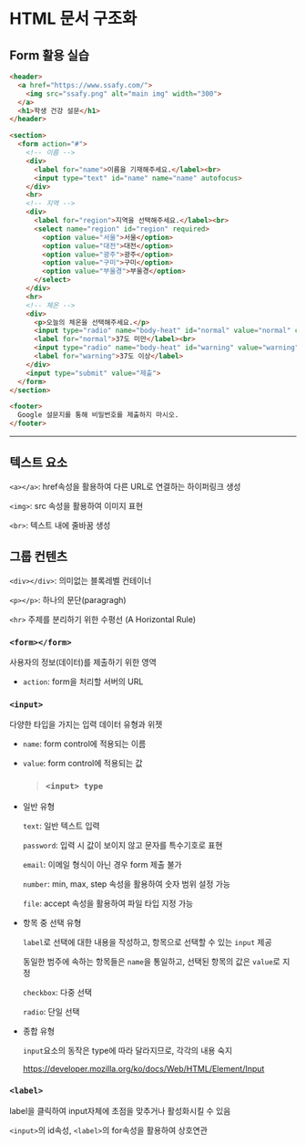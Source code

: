 # HTML 문서 구조화

## Form 활용 실습

```html
<header>
  <a href="https://www.ssafy.com/">
    <img src="ssafy.png" alt="main img" width="300">
  </a>
  <h1>학생 건강 설문</h1>
</header>

<section>
  <form action="#">
    <!-- 이름 -->
    <div>
      <label for="name">이름을 기재해주세요.</label><br>
      <input type="text" id="name" name="name" autofocus>
    </div>
    <hr>
    <!-- 지역 -->
    <div>
      <label for="region">지역을 선택해주세요.</label><br>
      <select name="region" id="region" required>
        <option value="서울">서울</option>
        <option value="대전">대전</option>
        <option value="광주">광주</option>
        <option value="구미">구미</option>
        <option value="부울경">부울경</option>
      </select>
    </div>
    <hr>
    <!-- 체온 -->
    <div>
      <p>오늘의 체온을 선택해주세요.</p>
      <input type="radio" name="body-heat" id="normal" value="normal" checked>
      <label for="normal">37도 미만</label><br>
      <input type="radio" name="body-heat" id="warning" value="warning">
      <label for="warning">37도 이상</label>
    </div>
    <input type="submit" value="제출">
  </form>
</section>

<footer>
  Google 설문지를 통해 비밀번호를 제출하지 마시오.
</footer>
```
---
## 텍스트 요소

`<a></a>`: href속성을 활용하여 다른 URL로 연결하는 하이퍼링크 생성

`<img>`: src 속성을 활용하여 이미지 표현

`<br>`: 텍스트 내에 줄바꿈 생성

## 그룹 컨텐츠

`<div></div>`: 의미없는 블록레벨 컨테이너

`<p></p>`: 하나의 문단(paragragh)

`<hr>` 주제를 분리하기 위한 수평선 (A Horizontal Rule)

### `<form></form>`

사용자의 정보(데이터)를 제출하기 위한 영역

- `action`: form을 처리할 서버의 URL

### `<input>`

다양한 타입을 가지는 입력 데이터 유형과 위젯 

- `name`: form control에 적용되는 이름

- `value`: form control에 적용되는 값
  
  > ### `<input> type`
  
- 일반 유형
  
  `text`: 일반 텍스트 입력

  `password`: 입력 시 값이 보이지 않고 문자를 특수기호로 표현
  
  `email`: 이메일 형식이 아닌 경우 form 제출 불가
  
  `number`: min, max, step 속성을 활용하여 숫자 범위 설정 가능
  
  `file`: accept 속성을 활용하여 파일 타입 지정 가능
  
- 항목 중 선택 유형

  `label`로 선택에 대한 내용을 작성하고, 항목으로 선택할 수 있는 `input` 제공

  동일한 범주에 속하는 항목들은 `name`을 통일하고, 선택된 항목의 값은 `value`로 지정
  
  `checkbox`: 다중 선택
  
  `radio`: 단일 선택

- 종합 유형

  `input`요소의 동작은 type에 따라 달라지므로, 각각의 내용 숙지

  https://developer.mozilla.org/ko/docs/Web/HTML/Element/Input

### `<label>`

label을 클릭하여 input자체에 초점을 맞추거나 활성화시킬 수 있음

`<input>`의 id속성, `<label>`의 for속성을 활용하여 상호연관
